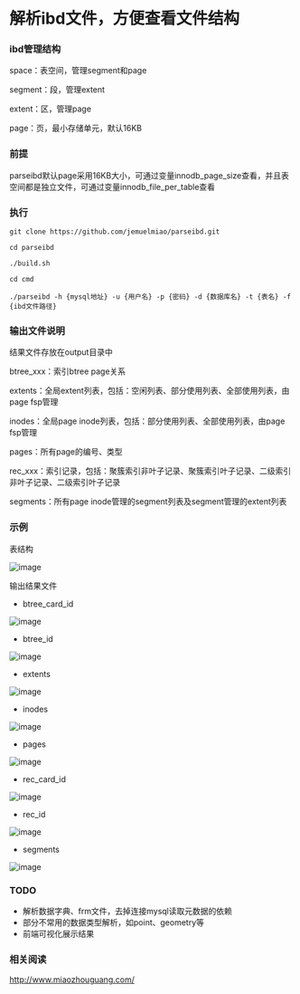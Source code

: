 # 解析ibd文件，方便查看文件结构

### ibd管理结构
space：表空间，管理segment和page

segment：段，管理extent

extent：区，管理page

page：页，最小存储单元，默认16KB

### 前提
parseibd默认page采用16KB大小，可通过变量innodb_page_size查看，并且表空间都是独立文件，可通过变量innodb_file_per_table查看

### 执行
`git clone https://github.com/jemuelmiao/parseibd.git`

`cd parseibd`

`./build.sh`

`cd cmd`

`./parseibd -h {mysql地址} -u {用户名} -p {密码} -d {数据库名} -t {表名} -f {ibd文件路径}`

### 输出文件说明
结果文件存放在output目录中

btree_xxx：索引btree page关系

extents：全局extent列表，包括：空闲列表、部分使用列表、全部使用列表，由page fsp管理

inodes：全局page inode列表，包括：部分使用列表、全部使用列表，由page fsp管理

pages：所有page的编号、类型

rec_xxx：索引记录，包括：聚簇索引非叶子记录、聚簇索引叶子记录、二级索引非叶子记录、二级索引叶子记录

segments：所有page inode管理的segment列表及segment管理的extent列表

### 示例
表结构

![image](https://user-images.githubusercontent.com/28854032/199232299-474d0cbf-b31a-4eeb-b30a-5d3861d0a0ee.png)

输出结果文件

- btree_card_id

![image](https://user-images.githubusercontent.com/28854032/199232479-2a41650d-8d6e-4878-a7a7-e88ffde6c671.png)

- btree_id

![image](https://user-images.githubusercontent.com/28854032/199257672-e30e6f04-752c-4387-9014-8a7ee263fef3.png)

- extents

![image](https://user-images.githubusercontent.com/28854032/199257930-eb94cf7e-e941-47f6-ab5b-6cd6faed1ef5.png)

- inodes

![image](https://user-images.githubusercontent.com/28854032/199258039-78304f04-39d7-4517-99a3-5c71983732e3.png)

- pages

![image](https://user-images.githubusercontent.com/28854032/199258116-53c982e8-f7d3-43e9-9ee8-841beed85697.png)

- rec_card_id

![image](https://user-images.githubusercontent.com/28854032/199258241-bbfae17c-5fe1-470d-8c38-c7484da316b0.png)

- rec_id

![image](https://user-images.githubusercontent.com/28854032/199258323-a204fe3b-73ed-4c14-87a8-79b22f8f4f5b.png)

- segments

![image](https://user-images.githubusercontent.com/28854032/199258503-6bc630d6-0dcf-432a-86f5-0f9c2f356725.png)

### TODO

- 解析数据字典、frm文件，去掉连接mysql读取元数据的依赖
- 部分不常用的数据类型解析，如point、geometry等
- 前端可视化展示结果

### 相关阅读
http://www.miaozhouguang.com/
